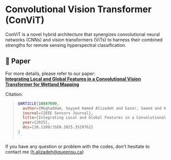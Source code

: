 #  Convolutional Vision Transformer (ConViT)

ConViT is a novel hybrid architecture that synergizes convolutional neural networks (CNNs) and vision transformers (ViTs) to harness their combined strengths for remote sensing hyperspectral classification. 

## 🔗 Paper  
For more details, please refer to our paper:  
**[Integrating Local and Global Features in a Convolutional Vision Transformer for Wetland Mapping](https://ieeexplore.ieee.org/abstract/document/10847699)**  

Citation: 

> ```bibtex
> @ARTICLE{10847699,
>   author={Moghaddam, Sayyed Hamed Alizadeh and Gazor, Saeed and Homayouni, Saeid and Karami, Fahime},
>   journal={IEEE Sensors Journal}, 
>   title={Integrating Local and Global Features in a Convolutional Vision Transformer for Wetland Mapping}, 
>   year={2025},
>   doi={10.1109/JSEN.2025.3529762}
> }
> ``

If you have any question or problem with the codes, don't hesitate to contact me (h.alizadeh@queensu.ca)

